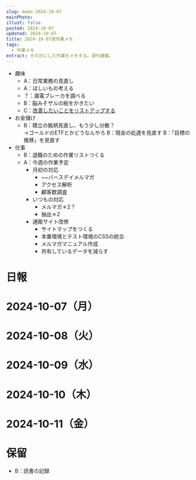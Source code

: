 ```yaml
---
slug: memo-2024-10-07
mainPhoto: 
illust: false
posted: 2024-10-07
updated: 2024-10-07
title: 2024-10-07週作業メモ
tags:
  - 作業メモ
extract: その日にした作業をメモする。週刊連載。
---
```

- 趣味
  - A：日常業務の見直し
  - A：ほしいもの考える
  - ？：漏電ブレーカを調べる
  - B：脳みそザルの絵をかきたい
  - C：[改善したいことをリストアップする](2022-03-07-改善したいこと・欲しいもの・やりたいこと.md) 
- お金儲け
  - B：積立の銘柄見直し、もう少し分散？  
    →ゴールドのETFとかどうなんやろ
  B：現金の処遇を見直す
  B：「目標の推移」を見直す
- 仕事
  - B：退職のための作業リストつくる
  - A：今週の作業予定
    - 月初の対応
        - ~~バースデイメルマガ
        - アクセス解析
        - 顧客数調査
    - いつもの対応 
      - メルマガ＊2？
      - 抽出＊2
    - 通販サイト改修
        - サイトマップをつくる
        - 本番環境とテスト環境のCSSの統合
        - メルマガマニュアル作成
        - 共有しているデータを減らす

# 日報

# 2024-10-07（月）
# 2024-10-08（火）
# 2024-10-09（水）
# 2024-10-10（木）
# 2024-10-11（金）


# 保留

  - B：読書の記録
